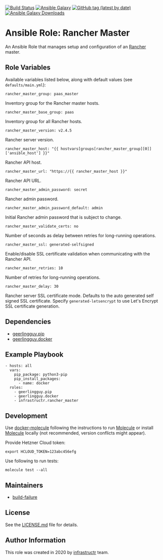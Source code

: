 [![Build Status](https://travis-ci.org/infrastructr/ansible-role-rancher-master.svg?branch=master)](https://travis-ci.org/infrastructr/ansible-role-rancher-master)
[![Ansible Galaxy](https://img.shields.io/badge/role-infrastructr.rancher_master-blue.svg)](https://galaxy.ansible.com/infrastructr/rancher_master/)
[![GitHub tag (latest by date)](https://img.shields.io/github/v/tag/infrastructr/ansible-role-rancher-master)](https://galaxy.ansible.com/infrastructr/rancher_master)
[![Ansible Galaxy Downloads](https://img.shields.io/ansible/role/d/48976.svg?color=blue)](https://galaxy.ansible.com/infrastructr/rancher_master/)

# Ansible Role: Rancher Master

An Ansible Role that manages setup and configuration of an [Rancher](https://rancher.com/docs/rancher/v2.x/en/installation/) master.

## Role Variables

Available variables listed below, along with default values (see `defaults/main.yml`):

    rancher_master_group: paas_master

Inventory group for the Rancher master hosts.

    rancher_master_base_group: paas

Inventory group for all Rancher hosts.        

    rancher_master_version: v2.4.5
    
Rancher server version.
    
    rancher_master_host: "{{ hostvars[groups[rancher_master_group][0]]['ansible_host'] }}"
    
Rancher API host.    
    
    rancher_master_url: "https://{{ rancher_master_host }}"
    
Rancher API URL.    
    
    rancher_master_admin_password: secret    

Rancher admin password.   
    
    rancher_master_admin_password_default: admin
   
Initial Rancher admin password that is subject to change.

    rancher_master_validate_certs: no

Number of seconds as delay between retries for long-running operations.

    rancher_master_ssl: generated-selfsigned

Enable/disable SSL certificate validation when communicating with the Rancher API.

    rancher_master_retries: 10
    
Number of retries for long-running operations.

    rancher_master_delay: 30
    
Rancher server SSL certificate mode. Defaults to the auto generated self signed SSL certificate. Specify `generated-letsencrypt` to use Let's Encrypt SSL certificate generation.

## Dependencies

- [geerlingguy.pip](https://galaxy.ansible.com/geerlingguy/pip)
- [geerlingguy.docker](https://galaxy.ansible.com/geerlingguy/docker)

## Example Playbook

    - hosts: all
      vars:
        pip_package: python3-pip
        pip_install_packages:
          - name: docker    
      roles:
        - geerlingguy.pip
        - geerlingguy.docker      
        - infrastructr.rancher_master

## Development

Use [docker-molecule](https://github.com/infrastructr/docker-molecule) following the instructions to run [Molecule](https://molecule.readthedocs.io/en/stable/)
or install [Molecule](https://molecule.readthedocs.io/en/stable/) locally (not recommended, version conflicts might appear).

Provide Hetzner Cloud token:

    export HCLOUD_TOKEN=123abc456efg

Use following to run tests:

    molecule test --all

## Maintainers

- [build-failure](https://github.com/build-failure)

## License

See the [LICENSE.md](LICENSE.md) file for details.

## Author Information

This role was created in 2020 by [infrastructr](https://github.com/infrastructr) team.
